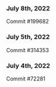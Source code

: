 ### July 8th, 2022

Commit #199682

### July 5th, 2022

Commit #314353


### July 4th, 2022

Commit #72281
